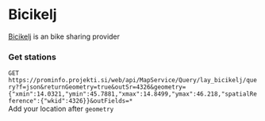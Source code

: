 # Bicikelj
[Bicikelj](https://www.bicikelj.si/en/) is an bike sharing provider

### Get stations
```GET https://prominfo.projekti.si/web/api/MapService/Query/lay_bicikelj/query?f=json&returnGeometry=true&outSr=4326&geometry={"xmin":14.0321,"ymin":45.7881,"xmax":14.8499,"ymax":46.218,"spatialReference":{"wkid":4326}}&outFields=*```  
Add your location after `geometry`
